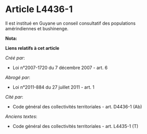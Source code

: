 # Article L4436-1

Il est institué en Guyane un conseil consultatif des populations amérindiennes et bushinenge.

**Nota:**



**Liens relatifs à cet article**

_Créé par_:

  - Loi n°2007-1720 du 7 décembre 2007 - art. 6

_Abrogé par_:

  - Loi n°2011-884 du 27 juillet 2011 - art. 1

_Cité par_:

  - Code général des collectivités territoriales - art. D4436-1 (Ab)

_Anciens textes_:

  - Code général des collectivités territoriales - art. L4435-1 (T)
